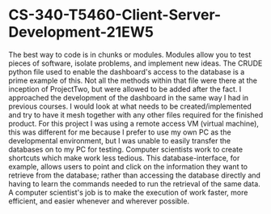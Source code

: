 # CS-340-T5460-Client-Server-Development-21EW5

The best way to code is in chunks or modules. Modules allow you to test pieces of software, isolate problems, and implement new ideas. The CRUDE python file used to enable the dashboard's access to the database is a prime example of this. Not all the methods within that file were there at the inception of ProjectTwo, but were allowed to be added after the fact. I approached the development of the dashboard in the same way I had in previous courses. I would look at what needs to be created/implemented and try to have it mesh together with any other files required for the finished product. For this project I was using a remote access VM (virtual machine), this was different for me because I prefer to use my own PC as the developmental environment, but I was unable to easily transfer the databases on to my PC for testing. Computer scientists work to create shortcuts which make work less tedious. This database-interface, for example, allows users to point and click on the information they want to retrieve from the database; rather than accessing the database directly and having to learn the commands needed to run the retrieval of the same data. A computer scientist's job is to make the execution of work faster, more efficient, and easier whenever and wherever possible.
